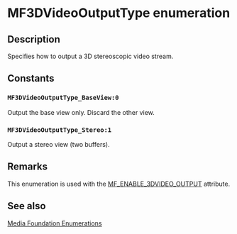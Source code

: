 # MF3DVideoOutputType enumeration

## Description

Specifies how to output a 3D stereoscopic video stream.

## Constants

### `MF3DVideoOutputType_BaseView:0`

Output the base view only. Discard the other view.

### `MF3DVideoOutputType_Stereo:1`

Output a stereo view (two buffers).

## Remarks

This enumeration is used with the [MF_ENABLE_3DVIDEO_OUTPUT](https://learn.microsoft.com/windows/desktop/medfound/mf-enable-3dvideo-output) attribute.

## See also

[Media Foundation Enumerations](https://learn.microsoft.com/windows/desktop/medfound/media-foundation-enumerations)